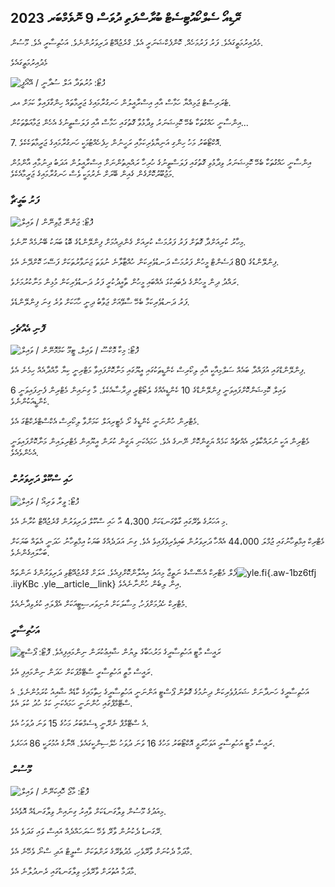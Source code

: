 ## ރޭޑިއޯ ސެލްކޯއުޓިސެޓް ބުރާސްފަތި ދުވަސް 9 ނޮވެމްބަރ 2023

މެދުއިރުމަތީގައެވެ. ފަރު ފަރުމަހެއް. ކޮންފެކްޝަނަރީ އެވެ. ގްރެޖުއޭޓް ދަރިވަރުންނެވެ. އަހުތިސާރީ އެވެ. މޫސުން.

މެދުއިރުމަތީގައެވެ

![ ފޮޓޯ: މުރުތަދާ އަލް ސުދާނީ / އޭއޯޕީ](https://images.cdn.yle.fi/image/upload/c_crop,h_3078,w_5472,x_0,y_570/ar_1.77777777777777777,c_fill,g_faces,h_675,w_1200/dpr_1.0/q_auto:eco/f_auto/fl_lossy/v1699096585/39-11958306546279b91a3b)

ޓެރަރިސްޓް ޖަމިއްޔާ ހަމާސް އާއި އިސްރާއީލުން ހަނގުރާމައިގެ ޖަރީމާތައް ހިންގާފައިވާ ކަމަށް އދ.

އިންސާނީ ހައްގުތަކާ ބެހޭ ކޮމިޝަނަރު ވިދާޅުވާ ގޮތުގައި ހަމާސް އާއި ފަލަސްތީނުގެ އެހެން ޖަމާއަތްތަކުން...

7\. އޮކްޓޯބަރު މަހު ހިންގި އަނިޔާވެރިކަމާއި ރަހީނުން ހިފެހެއްޓުމަކީ ހަނގުރާމައިގެ ޖަރީމާތަކެކެވެ.

އިންސާނީ ހައްގުތަކާ ބެހޭ ކޮމިޝަނަރު ވިދާޅުވި ގޮތުގައި ފަލަސްތީނުގެ ހުރިހާ ރައްޔިތުންނަށް އިސްރާއީލުން އަދަބު ދިނުމާއި އާންމުން މަޖުބޫރުކޮށްގެން ގެއިން ބޭރަށް ނެރުމަކީ ވެސް ހަނގުރާމައިގެ ޖަރީމާއެކެވެ.

### ފަރު ބަގީޗާ

![ ފޮޓޯ: ޖަންނޭ ޖާވިނޭން / ވައިލް](https://images.cdn.yle.fi/image/upload/c_crop,h_4024,w_7154,x_3,y_757/ar_1.77777777777777777,c_fill,g_faces,h_675,w_1200/dpr_1.0/q_auto:eco/f_auto/fl_lossy/v1696520411/39-1181991651ed3e183fc7)

މިހާރު ކުރިއަށްދާ ގޮތަށް ފަރު ފަރުމަސް ކުރިއަށް ގެންދިއުމަށް ފިންލޭންޑުގެ ބޮޑު ބަޔަކު ބޭނުމެއް ނޫނެވެ.

ފިންލޭންޑުގެ 80 ޕަސެންޓް މީހުން ފަރުމަސް ދަނޑުވެރިކަން ހުއްޓާލާނެ ނުވަތަ ޖަނަވާރުތަކަށް ފަސޭހަ ކޮށްދޭނެ އެވެ.

ރައްދު ދިން މީހުންގެ ދެބައިކުޅަ އެއްބައި މީހުން ތާއީދުކުރީ ފަރު ދަނޑުވެރިކަން މުޅިން މަނާކުރުމަށެވެ.

ފަރު ދަނޑުވެރިކަމާ ބެހޭ ސާވޭއަށް ޖަވާބު ދިނީ ހާހަކަށް ވުރެ ގިނަ ފިންލޭންޑެވެ.

### ފޮނި އެއްޗެހި

![ ފޮޓޯ: މިކާ މޮކްސޫ / ވައިލް، ޓީމޫ ކަމްމޮނޭން / ވައިލް](https://images.cdn.yle.fi/image/upload/c_crop,h_1814,w_3217,x_0,y_0/ar_1.77777777777777777,c_fill,g_faces,h_675,w_1200/dpr_1.0/q_auto:eco/f_auto/fl_lossy/v1699517933/39-1197951654c95aa03257)

ފިންލޭންޑްގައި އުފައްދާ ބައެއް ސަލްމިއާކީ އާއި ލިކޯރިސް ކެންޑީތަކުގައި އީޔޫގައި މަނާކޮށްފައިވާ މަޓްރިނީ ކިޔާ މާއްދާއެއް ހިމެނެ އެވެ.

ވައިލް ކޮމިޝަންކޮށްފައިވަނީ ފިންލޭންޑްގެ 10 ކެންޑީއެއްގެ ލެބޯޓްރީ ދިރާސާއެކެވެ. މާ ގިނައިން މެޓްރިން ފެނިފައިވަނީ 6 ކެންޑީއަކުންނެވެ.

މެޓްރިން ހުންނަނީ ކެންޑީގެ ރޯ މެޓީރިއަލް ކަމަށްވާ ލިކޯރިސް އެކްސްޓްރެކްޓްގަ އެވެ.

މެޓްރިން އަކީ ނުރައްކާތެރި އެއްޗެއް ކަމެއް ޔަގީންކޮށް ނޭނގެ އެވެ. ހަމައެކަނި ޔަގީން ކުރަން އީޔޫއިން މެޓްރިލައިން މަނާކޮށްފައިވަނީ އެހެންވެއެވެ.

### ހައި ސްކޫލް ދަރިވަރުން

![ ފޮޓޯ: ވީރާ ވަރިއޯ / ވައިލް](https://images.cdn.yle.fi/image/upload/c_crop,h_1080,w_1919,x_0,y_0/ar_1.7777777777777777,c_fill,g_faces,h_675,w_1200/dpr_1.0/q_auto:eco/f_auto/fl_lossy/v1699354150/39-11968216549e8120dbd8)

މި އަހަރުގެ ތެރޭގައި ގާތްގަނޑަކަށް 4،300 އާ ހައި ސްކޫލް ދަރިވަރުން ގްރެޖުއޭޓް ކުރާނެ އެވެ.

މެޓްރިކް އިމްތިހާނުގައި ޖުމްލަ 44،000 އެއްހާ ދަރިވަރުން ބައިވެރިވެފައިވެ އެވެ. ގިނަ އަދަދެއްގެ ބަޔަކު އިމްތިހާނު ހަދަނީ އެތައް ބަޔަކަށް ބަހާލައިގެންނެވެ.

ފޯލް މެޓްރިކް އެސޭސްގެ ނަތީޖާ މިއަދު އިއުލާންކޮށްފިއެވެ. އަލަށް ގްރެޖުއޭޓްވި ދަރިވަރުންގެ ނަންތައް![yle.fi](https://yle.fi/a/74-20057938){.aw-1bz6tfj .iiyKBc .yle__article__link} އިން ލިބެން ހުންނާނެއެވެ.

މެޓްރިކް ހެދުމަށްފަހު، މިސާލަކަށް ޔުނިވަރސިޓީއަކަށް އެޕްލައި ކުރެވިދާނެއެވެ.

### އަހުތިސާރީ

![ރައީސް މާޓީ އަހުތިސާރީގެ މަރުޙަބާގެ ލިޔުން ޝާއިޢުކުރަން ނިންމައިފިއެވެ. ފޮޓޯ: ޕޯސްޓީ](https://images.cdn.yle.fi/image/upload/c_crop,h_839,w_1497,x_0,y_0/ar_1.77777777777777777,c_fill,g_faces,h_675,w_1200/dpr_1.0/q_auto:eco/f_auto/fl_lossy/v1699530416/39-1198123654cc6189c3ab)

ރައީސް މާތީ އަހުތިސާރީ ސްޓޭމްޕަކަށް ހަދަން ނިންމައިފި އެވެ.

އަހުތިސާރީގެ ހަނދާނަށް ޝަރަފުވެރިކަން ދިނުމުގެ ގޮތުން ޕޯސްޓީ އަންނަނީ އަހުތިސާރީގެ ހިތާމައިގެ ކާޑެއް ޝާއިއު ކުރަމުންނެވެ. އެ ސްޓޭމްޕްގައި ހުންނަނީ ހަމައެކަނި ކަޅު ހުދު ކުލަ އެވެ.

އެ ސްޓޭމްޕް ނެރޭނީ ޑިސެމްބަރު މަހުގެ 15 ވަނަ ދުވަހު އެވެ.

ރައީސް މާޓީ އަހުތިސާރީ އަވަހާރަވީ އޮކްޓޯބަރު މަހުގެ 16 ވަނަ ދުވަހު ހެލްސިންކީގައެވެ. އޭނާގެ އުމުރަކީ 86 އަހަރެވެ.

### މޫސުން

![ ފޮޓޯ: މާޖޯ ހޮއިކަނޭން / ވައިލް](https://images.cdn.yle.fi/image/upload/c_crop,h_1080,w_1919,x_0,y_0/ar_1.77777777777777777,c_fill,g_faces,h_675,w_1200/dpr_1.0/q_auto:eco/f_auto/fl_lossy/v1699507570/39-1197896654c6d10b133e)

މިއަދުގެ މޫސުން ވިލާގަނޑަކަށް ވާއިރު ގިނައިން ވިލާގަނޑެއް އޮވެއެވެ.

ރޭގަނޑު ދެކުނުން ވާރޭ ވެހޭ ސަރަހައްދެއް އައިސް ވައި ގަދަވެ އެވެ.

މާދަމާ ދެކުނަށް ވާރޭވެހި، މެދުތެރޭގެ ރަށްތަކަށް ސްލީޓް އަދި ސްނޯ ވެހޭނެ އެވެ.

މާދަމާ އުތުރަށް ވާރޭވެހި ވިލާގަނޑުގައި ރެނދުލާނެ އެވެ.